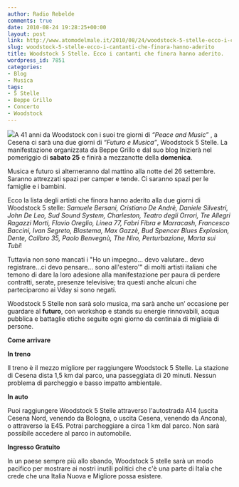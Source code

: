 ```yaml
---
author: Radio Rebelde
comments: true
date: 2010-08-24 19:28:25+00:00
layout: post
link: http://www.atomodelmale.it/2010/08/24/woodstock-5-stelle-ecco-i-cantanti-che-finora-hanno-aderito/
slug: woodstock-5-stelle-ecco-i-cantanti-che-finora-hanno-aderito
title: Woodstock 5 Stelle. Ecco i cantanti che finora hanno aderito.
wordpress_id: 7851
categories:
- Blog
- Musica
tags:
- 5 Stelle
- Beppe Grillo
- Concerto
- Woodstock
---
```


![](http://www.atomodelmale.it/wp-content/uploads/2010/08/beppewoodstock-490x294-300x180.jpg)A 41 anni da Woodstock con i suoi tre giorni di _“Peace and Music”_ , a Cesena ci sarà una due giorni di _“Futuro e Musica”_, Woodstock 5 Stelle. La manifestazione organizzata da Beppe Grillo e dal suo blog Inizierà nel pomeriggio di **sabato 25** e finirà a mezzanotte della **domenica**.

Musica e futuro si alterneranno dal mattino alla notte del 26 settembre. Saranno attrezzati spazi per camper e tende. Ci saranno spazi per le famiglie e i bambini.

Ecco la lista degli artisti che finora hanno aderito alla due giorni di Woodstock 5 stelle:
_Samuele Bersani, Cristiano De Andrè, Daniele Silvestri, John De Leo, Sud Sound System, Charleston, Teatro degli Orrori, Tre Allegri Ragazzi Morti, Flavio Oreglio, Linea 77, Fabri Fibra e Marracash, Francesco Baccini, Ivan Segreto, Blastema, Max Gazzè, Bud Spencer Blues Explosion, Dente, Calibro 35, Paolo Benvegnù, The Niro, Perturbazione, Marta sui Tubi_!<!-- more -->



Tuttavia non sono mancati i "Ho un impegno... devo valutare.. devo registrare...ci devo pensare... sono all'estero'" di molti artisti italiani che temono di dare la loro adesione alla manifestazione per paura di perdere contratti, serate, presenze televisive; tra questi anche alcuni che parteciparono ai Vday si sono negati.

Woodstock 5 Stelle non sarà solo musica, ma sarà anche un’ occasione per guardare al **futuro**, con workshop e stands su energie rinnovabili, acqua pubblica e battaglie etiche seguite ogni giorno da centinaia di migliaia di persone.

**Come arrivare**

**In treno**

Il treno è il mezzo migliore per raggiungere Woodstock 5 Stelle. La stazione di Cesena dista 1,5 km dal parco, una passeggiata di 20 minuti. Nessun problema di parcheggio e basso impatto ambientale.

**In auto**

Puoi raggiungere Woodstock 5 Stelle attraverso l'autostrada A14 (uscita Cesena Nord, venendo da Bologna, o uscita Cesena, venendo da Ancona), o attraverso la E45. Potrai parcheggiare a circa 1 km dal parco. Non sarà possibile accedere al parco in automobile.

**Ingresso Gratuito**

In un paese sempre più allo sbando, Woodstock 5 stelle sarà un modo pacifico per mostrare ai nostri inutili politici che c'è una parte di Italia che crede che una Italia Nuova e Migliore possa esistere.
